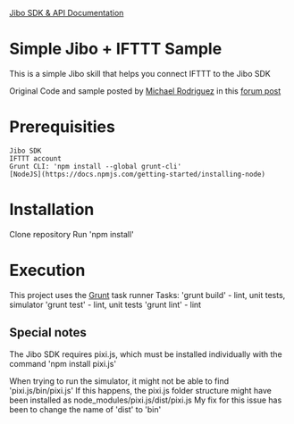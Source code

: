 [Jibo SDK & API Documentation](https://developers.jibo.com/sdk/docs/)

# Simple Jibo + IFTTT Sample

This is a simple Jibo skill that helps you connect IFTTT to the Jibo SDK

Original Code and sample posted by [Michael Rodriguez](https://github.com/michaelrod77) in this [forum post](https://discuss.jibo.com/t/how-to-connect-jibo-sdk-to-ifttt-maker-recipe-in-10-minutes/1305)

# Prerequisities

```
Jibo SDK
IFTTT account
Grunt CLI: 'npm install --global grunt-cli'
[NodeJS](https://docs.npmjs.com/getting-started/installing-node)
```

# Installation

Clone repository
Run 'npm install'

# Execution

This project uses the [Grunt](http://gruntjs.com/) task runner
Tasks:
    'grunt build' - lint, unit tests, simulator
    'grunt test' - lint, unit tests
    'grunt lint' - lint

## Special notes

The Jibo SDK requires pixi.js, which must be installed individually with the command 'npm install pixi.js'

When trying to run the simulator, it might not be able to find 'pixi.js/bin/pixi.js'
    If this happens, the pixi.js folder structure might have been installed as node_modules/pixi.js/dist/pixi.js
    My fix for this issue has been to change the name of 'dist' to 'bin'

